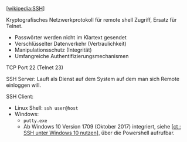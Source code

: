 [[wikipedia:SSH](https://en.wikipedia.org/wiki/Secure_Shell_Protocol)]

Kryptografisches Netzwerkprotokoll für remote shell Zugriff, Ersatz für Telnet.

- Passwörter werden nicht im Klartext gesendet
- Verschlüsselter Datenverkehr (Vertraulichkeit)
- Manipulationsschutz (Integrität)
- Umfangreiche Authentifizierungsmechanismen

TCP Port 22 (Telnet 23)

SSH Server: Lauft als Dienst auf dem System auf dem man sich Remote einloggen will.

SSH Client:

- Linux Shell: `ssh user@host`
- Windows:
  -  `putty.exe`
  - Ab Windows 10 Version 1709 (Oktober 2017) integriert, siehe [[ct : SSH unter Windows 10 nutzen](https://www.heise.de/tipps-tricks/SSH-unter-Windows-10-nutzen-4224757.html)], über die Powershell aufrufbar.


